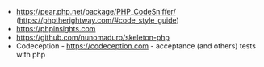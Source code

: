 - https://pear.php.net/package/PHP_CodeSniffer/ (https://phptherightway.com/#code_style_guide)
- https://phpinsights.com
- https://github.com/nunomaduro/skeleton-php
- Codeception - https://codeception.com - acceptance (and others) tests with php